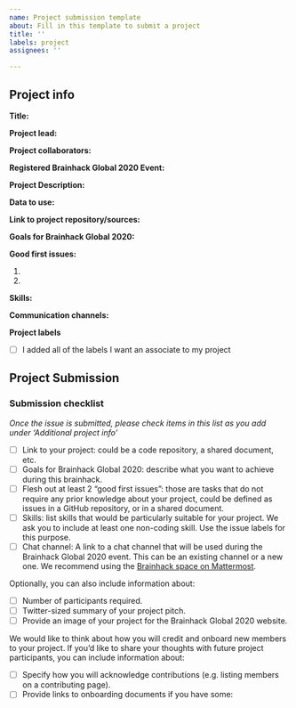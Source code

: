 ```yaml
---
name: Project submission template
about: Fill in this template to submit a project
title: ''
labels: project
assignees: ''

---
```


<!-- Guidelines

We are very excited to meet you at Brainhack Global 2020 🎉. To submit a project, you need to be an attendee to one of the Brainhack Global 2020 events listed on the [Brainhack Global 2020 webpage](https://brainhack.org/global2020/events/). Please, register for the event that is most suitable to your location, time zone, interest, and/or project prior to submitting one. Thank you!

We have prepared a checklist to help with your project submission. Here is how to proceed:

Before filling in any part please check items in the checklist below as you go through them.
Once you are done (at least all 'required' items must be provided), please delete the "Guidelines" section, submit your issue and add a comment saying 'Hi @Brainhack-Global/project-monitors: my project is ready!'
Thank you!

After the issue is submitted, we will assign a 'project monitor' from the event location that you are registered with to review your submission. Once the submission is approved by the 'project monitor', they will add the label 'Project is ready' and it will appear on [Brainhack Global 2020 Projects](https://brainhack.org/global2020/projects) page with a separate project dedicated webpage. 

Note that you can always update your issue which will also change your page on the website accordingly.

If at any time you need help from us or anything is unclear, please add a comment and ping your project monitor. Our team is here to help! -->

## Project info

**Title:**
<!-- Add a title that reflects what the code (or content) will do in a way that makes sense to newcomers who want to contribute to your project. -->

**Project lead:**
<!-- Add full name (and Twitter and Mattermost handle if possible) of the contact person. -->

**Project collaborators:**
<!-- Add full names (and Twitter handles if possible) of any person contributing to the project. Try to follow the [all-contributors specification](https://github.com/all-contributors/all-contributors). Contributions of any kind are welcome! -->

**Registered Brainhack Global 2020 Event:**
<!-- Specify the city and country of the Brainhack Global 2020 event that you
registered for. If your local event has a special name or topic (e.g. Brainhack
London - Clinical Neuroanatomy), please do specify that as well to help us
distinguish between potential events in the same city. -->

**Project Description:**
<!-- Add a brief description of the project. Try to include all the relevant information to answer the following questions:
What are you doing, for who, and why;
What makes your project special and exciting;
A short example;
How to get started;
Where to find key resources; -->

**Data to use:**
<!-- If your project uses data, add a short description of the data and a link to its source. -->

**Link to project repository/sources:**
<!-- Add a link to the project’s GitHub repo or website. -->

**Goals for Brainhack Global 2020:**
<!-- Add a list of milestones or deliverables that you expect to achieve during the event. Try to provide goals of varying complexity for contributors with different sets of skills. -->

**Good first issues:**
<!-- Add a list of tasks to help new contributors find easy gateways into open source projects. -->

1.
2.

**Skills:**
<!-- Add a list of skills needed to contribute to this project. Try to think of both coding and non-coding skills. You can provide predefined skill levels, but it’s better if you give concrete examples of the type of task contributors will be facing. Please make sure you create equal opportunities to accommodate the newcomers in your project to learn from each other and share the experiences. -->

**Communication channels:**
<!-- Add links to chat channels in Slack or Mattermost -->


<!-- [ ] Video channel: Please write here the communication channel (Zoom, Jitsi, Twitch, or any other platform) you will be using to work collaboratively however please keep them as commented to avoid any public sharing. Once you set up your project Mattermost communication channel, make sure you write the link of the video channel at the header of the Mattermost channel for your attendees to know --> 

**Project labels**
<!-- Please prepend a hashtag (#) to all of the labels that fit your project, then tick the box below to state you did so (either by adding an 'x' between square brackets or by ticking it after submission).
E.g. my project is about the modulatory effect of salmon mousse on British supper survival
In the following list:
```
meal:
brunch, supper
type:
mousse, salmon, squid
```
I'm going to hashtag all of the labels I need my project to be indexed in:
```
meal:
brunch, #supper
type:
#mousse, #salmon, squid
```

Now the real list (please indicate all of the labels you'd like to add to your project):
- Type of project:
coding_methods, data_management, documentation, method_development,
pipeline_development, tutorial_recording, visualization
- Project development status:
0_concept_no_content, 1_basic structure, 2_releases_existing
- Topic of the projet:
Bayesian_approaches, causality, connectome, data_visualisation, deep_learning,
diffusion, diversity_inclusivity_equality, EEG_EventRelatedResponseModelling,
EEG_source_modelling, Granger_causality, hypothesis_testing, ICA, information_theory,
machine_learning, MR_methodologies, neural_decoding, neural_encoding, neural_networks,
PCA, physiology, reinforcement_learning, reproducible_scientific_methods, single_neuron_models,
statistical_modelling, systems_neuroscience, tractography
- Tools used in the project:
AFNI, ANTs, BIDS, Brainstorm, CPAC, Datalad, DIPY, FieldTrip, fMRIPrep, Freesurfer,
FSL, Jupyter, MNE, MRtrix, Nipype, NWB, SPM
- Tools skill level required to enter the project (more than one possible):
comfortable, expert, familiar, no_skills_required
- Programming language used in the project:
no_programming_involved, C++, containerization, documentation, Java, Julia, Matlab,
Python, R, shell_scripting, Unix_command_line, Web, workflows
- Modalities involved in the project (if any):
behavioral, DWI, ECG, ECOG, EEG, eye_tracking, fMRI, fNIRS, MEG, MRI, PET, TDCS, TMS
- Git skills reuired to enter the project (more than one possible):
0_no_git_skills, 1_commit_push, 2_branches_PRs, 3_continuous_integration
-->
- [ ] I added all of the labels I want an associate to my project

## Project Submission

### Submission checklist

*Once the issue is submitted, please check items in this list as you add under ‘Additional project info’*

- [ ] Link to your project: could be a code repository, a shared document, etc.
- [ ] Goals for Brainhack Global 2020: describe what you want to achieve during this brainhack.
- [ ] Flesh out at least 2 “good first issues”: those are tasks that do not require any prior knowledge about your project, could be defined as issues in a GitHub repository, or in a shared document.
- [ ] Skills: list skills that would be particularly suitable for your project. We ask you to include at least one non-coding skill. Use the issue labels for this purpose.
- [ ] Chat channel: A link to a chat channel that will be used during the Brainhack Global 2020 event. This can be an existing channel or a new one. We recommend using the [Brainhack space on Mattermost](https://mattermost.brainhack.org/).
<!-- [ ] Video channel: A link to a video channel that will be used during the Brainhack Global 2020 Brainhack. This can be an existing channel or a new one. For instance a [Jitsi meet room](https://meet.jit.si/). **Please, do not make the video channel public in here**: post a message in your chat channel and pin it so that it remains private, you do not get undesired content, and contributors can still have access to it..-->

Optionally, you can also include information about:

- [ ] Number of participants required.
- [ ] Twitter-sized summary of your project pitch.
- [ ] Provide an image of your project for the Brainhack Global 2020 website. 
<!-- You can put an image anywhere in this issue and it will be used to build your project page on the website. -->

We would like to think about how you will credit and onboard new members to your project. If you’d like to share your thoughts with future project participants, you can include information about:

- [ ] Specify how you will acknowledge contributions (e.g. listing members on a contributing page).
- [ ] Provide links to onboarding documents if you have some:
